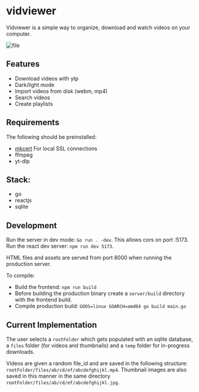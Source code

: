 # vidviewer 
 
Vidviewer is a simple way to organize, download and watch videos on your computer.  

![file](https://github.com/jonblk/vidviewer/assets/132053602/2e3477c1-0e8d-437b-b06e-e5bbdab1df18)

## Features

- Download videos with ytp  
- Dark/light mode
- Import videos from disk (webm, mp4)
- Search videos
- Create playlists

## Requirements

The following should be preinstalled:
- [mkcert](https://github.com/FiloSottile/mkcert)  For local SSL connections
- ffmpeg 
- yt-dlp 

## Stack: 

- go     
- reactjs  
- sqlite 

## Development

Run the server in dev mode: `Go run . -dev`.  This allows cors on port :5173.  Run the react dev server: `npm run dev 5173`.

HTML files and assets are served from port 8000 when running the production server.  

To compile: 

- Build the frontend: `npm run build`
- Before building the production binary create a `server/build` directory with the frontend build. 
- Compile production build: `GOOS=linux GOARCH=amd64 go build main.go`

## Current Implementation

The user selects a `rootFolder` which gets populated with an sqlite database, a `files` folder (for videos and thumbnails) and a `temp` folder for in-progress downloads.

Videos are given a random file_id and are saved in the following structure: `rootFolder/files/ab/cd/ef/abcdefghijkl.mp4`. Thumbnail images are also saved in this manner in the same directory `rootFolder/files/ab/cd/ef/abcdefghijkl.jpg`.  

 
